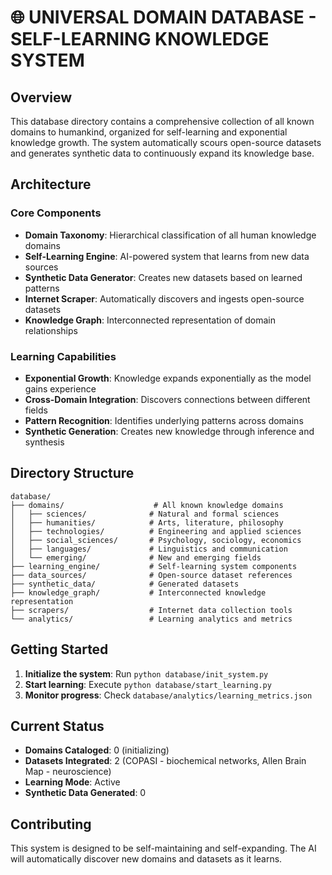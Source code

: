 # 🌐 UNIVERSAL DOMAIN DATABASE - SELF-LEARNING KNOWLEDGE SYSTEM

## Overview
This database directory contains a comprehensive collection of all known domains to humankind, organized for self-learning and exponential knowledge growth. The system automatically scours open-source datasets and generates synthetic data to continuously expand its knowledge base.

## Architecture

### Core Components
- **Domain Taxonomy**: Hierarchical classification of all human knowledge domains
- **Self-Learning Engine**: AI-powered system that learns from new data sources
- **Synthetic Data Generator**: Creates new datasets based on learned patterns
- **Internet Scraper**: Automatically discovers and ingests open-source datasets
- **Knowledge Graph**: Interconnected representation of domain relationships

### Learning Capabilities
- **Exponential Growth**: Knowledge expands exponentially as the model gains experience
- **Cross-Domain Integration**: Discovers connections between different fields
- **Pattern Recognition**: Identifies underlying patterns across domains
- **Synthetic Generation**: Creates new knowledge through inference and synthesis

## Directory Structure

```
database/
├── domains/                    # All known knowledge domains
│   ├── sciences/              # Natural and formal sciences
│   ├── humanities/            # Arts, literature, philosophy
│   ├── technologies/          # Engineering and applied sciences
│   ├── social_sciences/       # Psychology, sociology, economics
│   ├── languages/             # Linguistics and communication
│   └── emerging/              # New and emerging fields
├── learning_engine/           # Self-learning system components
├── data_sources/              # Open-source dataset references
├── synthetic_data/            # Generated datasets
├── knowledge_graph/           # Interconnected knowledge representation
├── scrapers/                  # Internet data collection tools
└── analytics/                 # Learning analytics and metrics
```

## Getting Started

1. **Initialize the system**: Run `python database/init_system.py`
2. **Start learning**: Execute `python database/start_learning.py`
3. **Monitor progress**: Check `database/analytics/learning_metrics.json`

## Current Status
- **Domains Cataloged**: 0 (initializing)
- **Datasets Integrated**: 2 (COPASI - biochemical networks, Allen Brain Map - neuroscience)
- **Learning Mode**: Active
- **Synthetic Data Generated**: 0

## Contributing
This system is designed to be self-maintaining and self-expanding. The AI will automatically discover new domains and datasets as it learns.
